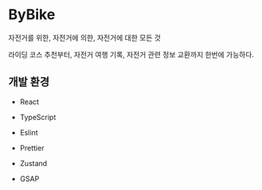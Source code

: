 # ByBike

자전거를 위한, 자전거에 의한, 자전거에 대한 모든 것

라이딩 코스 추천부터, 자전거 여행 기록, 자전거 관련 정보 교환까지 한번에 가능하다.

## 개발 환경

- React

- TypeScript

- Eslint

- Prettier

- Zustand

- GSAP


